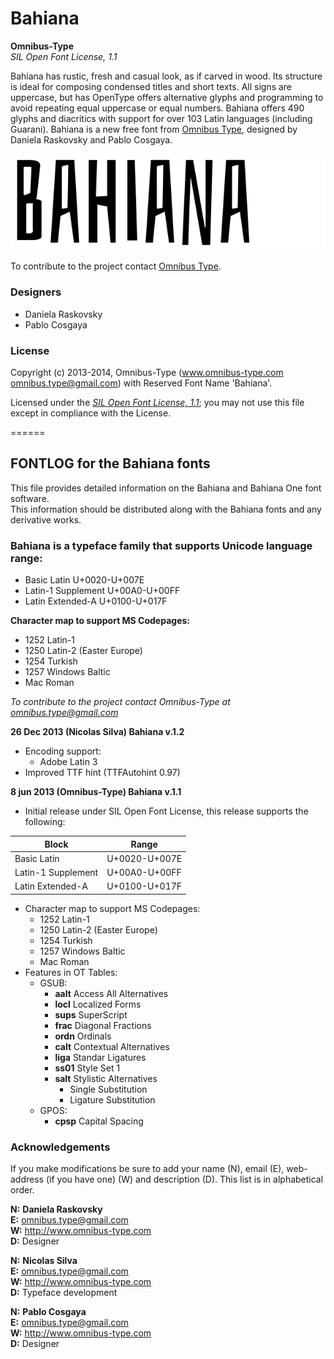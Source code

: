 # Bahiana

**Omnibus-Type**  
*SIL Open Font License, 1.1*

Bahiana has rustic, fresh and casual look, as if carved in wood. Its structure is ideal for composing condensed titles and short texts. All signs are uppercase, but has OpenType offers alternative glyphs and programming to avoid repeating equal uppercase or equal numbers. Bahiana offers 490 glyphs and diacritics with support for over 103 Latin languages (including Guarani). Bahiana is a new free font from [Omnibus Type](http://omnibus-type.com/), designed by Daniela Raskovsky and Pablo Cosgaya. 

![Sample of Bahiana.](Bahiana.gif "Bahiana")

To contribute to the project contact [Omnibus Type](http://omnibus-type.com/).

### Designers

* Daniela Raskovsky
* Pablo Cosgaya

### License

Copyright (c) 2013-2014, Omnibus-Type (www.omnibus-type.com omnibus.type@gmail.com) with Reserved Font Name 'Bahiana'.

Licensed under the [*SIL Open Font License, 1.1*](http://scripts.sil.org/OFL); you may not use this file except in compliance with the License.

======
## FONTLOG for the Bahiana fonts

This file provides detailed information on the Bahiana and Bahiana One font software.  
This information should be distributed along with the Bahiana fonts and any derivative works.

### Bahiana is a typeface family that supports Unicode language range: 

* Basic Latin 				  U+0020-U+007E
* Latin-1 Supplement 		U+00A0-U+00FF
* Latin Extended-A 			U+0100-U+017F

**Character map to support MS Codepages:**
* 1252 Latin-1
* 1250 Latin-2 (Easter Europe)
* 1254 Turkish
* 1257 Windows Baltic
* Mac Roman

*To contribute to the project contact Omnibus-Type at omnibus.type@gmail.com*

**26 Dec 2013 (Nicolas Silva) Bahiana v.1.2**
- Encoding support:
  - Adobe Latin 3
- Improved TTF hint (TTFAutohint 0.97)

**8 jun 2013 (Omnibus-Type) Bahiana v.1.1**
- Initial release under SIL Open Font License, this release supports the following:  

Block              | Range
-------------------|--------------
Basic Latin        | U+0020-U+007E
Latin-1 Supplement | U+00A0-U+00FF
Latin Extended-A   | U+0100-U+017F


- Character map to support MS Codepages:  
  - 1252 Latin-1
  - 1250 Latin-2 (Easter Europe)
  - 1254 Turkish
  - 1257 Windows Baltic
  - Mac Roman
- Features in OT Tables:
  - GSUB:
    * **aalt** Access All Alternatives
    * **locl** Localized Forms
    * **sups** SuperScript
    * **frac** Diagonal Fractions
    * **ordn** Ordinals
    * **calt** Contextual Alternatives
    * **liga** Standar Ligatures
    * **ss01** Style Set 1
    * **salt** Stylistic Alternatives
      * Single Substitution
      * Ligature Substitution
  - GPOS:
    * **cpsp** Capital Spacing

### Acknowledgements

If you make modifications be sure to add your name (N), email (E), web-address
(if you have one) (W) and description (D). This list is in alphabetical order.

**N:** **Daniela Raskovsky**  
**E:** omnibus.type@gmail.com  
**W:** http://www.omnibus-type.com  
**D:** Designer

**N:** **Nicolas Silva**  
**E:** omnibus.type@gmail.com  
**W:** http://www.omnibus-type.com  
**D:** Typeface development  

**N:** **Pablo Cosgaya**  
**E:** omnibus.type@gmail.com  
**W:** http://www.omnibus-type.com  
**D:** Designer